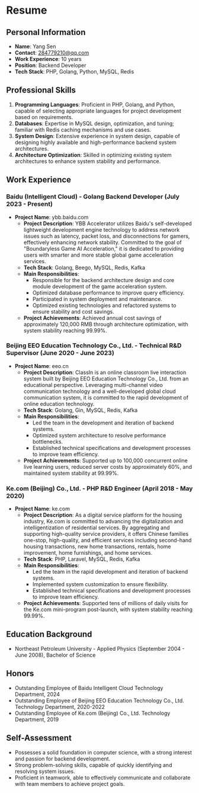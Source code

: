 # Resume

## Personal Information
- **Name**: Yang Sen
- **Contact**: 284779210@qq.com
- **Work Experience**: 10 years
- **Position**: Backend Developer
- **Tech Stack**: PHP, Golang, Python, MySQL, Redis

## Professional Skills
1. **Programming Languages**: Proficient in PHP, Golang, and Python, capable of selecting appropriate languages for project development based on requirements.
2. **Databases**: Expertise in MySQL design, optimization, and tuning; familiar with Redis caching mechanisms and use cases.
3. **System Design**: Extensive experience in system design, capable of designing highly available and high-performance backend system architectures.
4. **Architecture Optimization**: Skilled in optimizing existing system architectures to enhance system stability and performance.

## Work Experience
### Baidu (Intelligent Cloud) - Golang Backend Developer (July 2023 - Present)
- **Project Name**: ybb.baidu.com
  - **Project Description**: YBB Accelerator utilizes Baidu's self-developed lightweight development engine technology to address network issues such as latency, packet loss, and disconnections for gamers, effectively enhancing network stability. Committed to the goal of "Boundaryless Game AI Acceleration," it is dedicated to providing users with smarter and more stable global game acceleration services.
  - **Tech Stack**: Golang, Beego, MySQL, Redis, Kafka
  - **Main Responsibilities**:
    - Responsible for the backend architecture design and core module development of the game acceleration system.
    - Optimized database performance to improve query efficiency.
    - Participated in system deployment and maintenance.
    - Optimized existing technologies and refactored systems to ensure stability and cost savings.
  - **Project Achievements**: Achieved annual cost savings of approximately 120,000 RMB through architecture optimization, with system stability reaching 99.99%.

### Beijing EEO Education Technology Co., Ltd. - Technical R&D Supervisor (June 2020 - June 2023)
- **Project Name**: eeo.cn
  - **Project Description**: ClassIn is an online classroom live interaction system built by Beijing EEO Education Technology Co., Ltd. from an educational perspective. Leveraging multi-channel video communication technology and a well-developed global cloud communication system, it is committed to the rapid development of online education technology.
  - **Tech Stack**: Golang, Gin, MySQL, Redis, Kafka
  - **Main Responsibilities**:
    - Led the team in the development and iteration of backend systems.
    - Optimized system architecture to resolve performance bottlenecks.
    - Established technical specifications and development processes to improve team efficiency.
  - **Project Achievements**: Supported up to 100,000 concurrent online live learning users, reduced server costs by approximately 60%, and maintained system stability at 99.99%.

### Ke.com (Beijing) Co., Ltd. - PHP R&D Engineer (April 2018 - May 2020)
- **Project Name**: ke.com
  - **Project Description**: As a digital service platform for the housing industry, Ke.com is committed to advancing the digitalization and intelligentization of residential services. By aggregating and supporting high-quality service providers, it offers Chinese families one-stop, high-quality, and efficient services including second-hand housing transactions, new home transactions, rentals, home improvement, home furnishings, and home services.
  - **Tech Stack**: PHP, Laravel, MySQL, Redis, Kafka
  - **Main Responsibilities**:
    - Led the team in the rapid development and iteration of backend systems.
    - Implemented system customization to ensure flexibility.
    - Established technical specifications and development processes to improve team efficiency.
  - **Project Achievements**: Supported tens of millions of daily visits for the Ke.com mini-program post-launch, with system stability reaching 99.99%.

## Education Background
- Northeast Petroleum University - Applied Physics (September 2004 - June 2008), Bachelor of Science

## Honors
- Outstanding Employee of Baidu Intelligent Cloud Technology Department, 2024
- Outstanding Employee of Beijing EEO Education Technology Co., Ltd. Technology Department, 2020-2022
- Outstanding Employee of Ke.com (Beijing) Co., Ltd. Technology Department, 2019

## Self-Assessment
- Possesses a solid foundation in computer science, with a strong interest and passion for backend development.
- Strong problem-solving skills, capable of quickly identifying and resolving system issues.
- Proficient in teamwork, able to effectively communicate and collaborate with team members to achieve project goals.